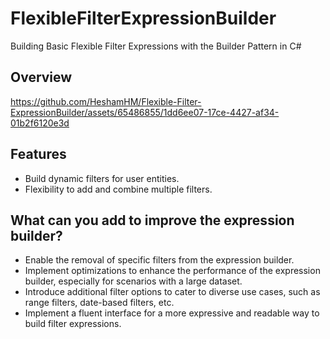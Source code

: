 # FlexibleFilterExpressionBuilder
Building Basic Flexible Filter Expressions with the Builder Pattern in C#
## Overview
https://github.com/HeshamHM/Flexible-Filter-ExpressionBuilder/assets/65486855/1dd6ee07-17ce-4427-af34-01b2f6120e3d

## Features
- Build dynamic filters for user entities.
- Flexibility to add and combine multiple filters.



## What can you add to improve the expression builder?
-  Enable the removal of specific filters from the expression builder.
- Implement optimizations to enhance the performance of the expression builder, especially for scenarios with a large dataset.
- Introduce additional filter options to cater to diverse use cases, such as range filters, date-based filters, etc.
- Implement a fluent interface for a more expressive and readable way to build filter expressions.






